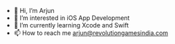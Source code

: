 - 👋 Hi, I’m Arjun
- 👀 I’m interested in iOS App Development
- 🌱 I’m currently learning Xcode and Swift
- 📫 How to reach me arjun@revolutiongamesindia.com

<!---
RG-Arjun/RG-Arjun is a ✨ special ✨ repository because its `README.md` (this file) appears on your GitHub profile.
You can click the Preview link to take a look at your changes.
--->
